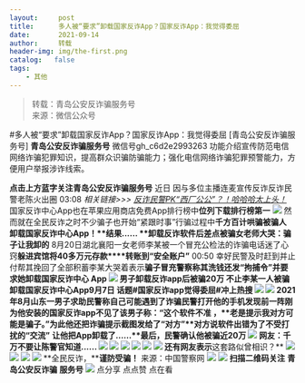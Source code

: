 ```yaml
---
layout:     post
title:      多人被“要求”卸载国家反诈App？国家反诈App：我觉得委屈
date:       2021-09-14
author:     转载
header-img: img/the-first.png
catalog:   false
tags:
    - 其他
---
```


<blockquote><p>转载：青岛公安反诈骗服务号<br>
来源：微信公众号</p></blockquote>

#多人被“要求”卸载国家反诈App？国家反诈App：我觉得委屈
[青岛公安反诈骗服务号]
**青岛公安反诈骗服务号**
微信号gh_c6d2e2993263
功能介绍宣传防范电信网络诈骗犯罪知识，提高群众识骗防骗能力；强化电信网络诈骗犯罪预警能力，方便用户举报涉诈线索。

**点击上方蓝字关注青岛公安反诈骗服务号**
近日
因与多位主播连麦宣传反诈反诈民警老陈火出圈
03:08
_相关链接>>>_
[
_反诈民警PK“西厂公公”？！哈哈哈太上头！_](http://mp.weixin.qq.com/s?__biz=MjM5MTE1MDI0Mg==&mid=2656017240&idx=1&sn=e1c1efc254817c63d6366235637682b7&chksm=bd02c2958a754b83f787ea0ae49ea8206e6b54e58dbc83674669913c5e570fdd3db2001dc65a&scene=21#wechat_redirect)
国家反诈中心App也在苹果应用商店免费App排行榜中**位列下载排行榜第一**
![]({{site.baseurl}}/postimg/NGEiao2Vd8N7KBtv0FSBAn1TB1xJphickHhAMevETHVicrxicD41v6TymjrdiadxSIraYolW5OVAibd0rAhtF4vicjjfg.png)
然而就在全民反诈之时不少骗子也开始“紧跟时事”行骗过程中**千方百计哄骗被骗人
****卸载国家反诈中心App！**结果......
**卸载反诈软件后差点被骗****女老师大哭：骗子让我卸的**
8月20日湖北襄阳一女老师李某被一个冒充公检法的诈骗电话迷了心窍**躲进宾馆将40多万元存款****转账到“安全账户”**
00:50
幸好民警及时赶到并止付帮其挽回了全部积蓄李某大哭着表示**骗子冒充警察称其洗钱****还发“拘捕令”****并要求她卸载国家反诈中心
**App****
![]({{site.baseurl}}/postimg/NGEiao2Vd8N7KBtv0FSBAn1TB1xJphickHEHMJOIK7iaO59xl0hVOVhnF3PaZZU4cPibdbLWLyxl95lWtibHUHCPtdg.gif)
**男子卸载反诈app后被骗20万**
不止李某一人被骗卸载国家反诈中心App9月7日
话题**#国家反诈app觉得委屈#**冲上热搜
![]({{site.baseurl}}/postimg/NGEiao2Vd8N7KBtv0FSBAn1TB1xJphickHKkACd7yLFLYJUYS5pB3OKhwtic4wBqNVv4micX4OyPSII1ygorNibtgCQ.png)
![]({{site.baseurl}}/postimg/NGEiao2Vd8N7KBtv0FSBAn1TB1xJphickHKNgkPeB2t4CfChDWpOrhyeZzmI4UtbPEH27lJiaSn33jAKaB4yInetg.png)
2021年8月山东一男子求助民警称自己可能遇到了诈骗民警打开他的手机发现前一阵刚为他安装的国家反诈app不见了该男子称：**“这个软件不准
，**老是提示我对方可能是骗子。”为此他还把诈骗提示截图发给了“对方”**对方说软件出错****为了不受打扰的“交流”**
**让他把App卸载了……****最后，民警确认他被骗近20万**
![]({{site.baseurl}}/postimg/zDdAPZeHgQibcxibclfVGA1Ibodzjh3cljOX0FwCCThEJyhy38wVh9Dsjlo55iblsHaEOqLPED0xn6Tk76EzTBySw.png)
**网友：千万不要让陈警官知道......**
![]({{site.baseurl}}/postimg/NGEiao2Vd8N7KBtv0FSBAn1TB1xJphickHqqbNZBIhiapwEHtXF1ORKibB8STshkJh71Bic4c9PaQibc8HNTsdpIPibZg.png)
![]({{site.baseurl}}/postimg/NGEiao2Vd8N7KBtv0FSBAn1TB1xJphickH3gZVUEbFQL79EXY7guw5Ap8ZRMiaqL78dT1t7IBTRyAWWm5WTNVhEOw.png)
![]({{site.baseurl}}/postimg/NGEiao2Vd8N7KBtv0FSBAn1TB1xJphickHVj8aicGQzmqics2yLfEtPMcmDtM9l8ERUa0BmtIAkMme0kO6AIwoUkaA.png)
![]({{site.baseurl}}/postimg/NGEiao2Vd8N7KBtv0FSBAn1TB1xJphickHa36D3IQib2UHtE80wTr2EKwOF7VeafDUGPN7SKu7rzu35Pw62PvGNbg.png)
![]({{site.baseurl}}/postimg/NGEiao2Vd8N7KBtv0FSBAn1TB1xJphickHtDQCJDve2b0WPjYDjCxibj1sXBcUxl597LC1Yl8Nu77M1fpsPw99KGw.png)
![]({{site.baseurl}}/postimg/zDdAPZeHgQibcxibclfVGA1Ibodzjh3cljQ4ibWS56fje6afr4sovDy0ERuD37w5emev6Aib572zicjNWggeHsictBtg.png)
还有网友表示**这套路似曾相识？**
![]({{site.baseurl}}/postimg/NGEiao2Vd8N7KBtv0FSBAn1TB1xJphickHZdIOJ1s1mRzPaYnKsWNWO3z06vyWsoUiadCwJaDgVbB8ZibcU8UKyNtg.png)
![]({{site.baseurl}}/postimg/NGEiao2Vd8N7KBtv0FSBAn1TB1xJphickHE1CUCBO2caamnWDhNJTQ2CgUVjBlNCN73UZ0C0zvEfH8oE2lsbibc6A.png)
![]({{site.baseurl}}/postimg/NGEiao2Vd8N7KBtv0FSBAn1TB1xJphickH8pcBlV1j023eLicnuyPd4HV46UQfKKVsDv8eKKgcKCllibIGopqZ9rPA.png)
![]({{site.baseurl}}/postimg/NGEiao2Vd8N7KBtv0FSBAn1TB1xJphickHIKtvf2Uu75Dj6bGtScZH5lk82YqxHSQMDWibt8rEgfvl6eTZfaguIjQ.png)
**全民反诈，****谨防受骗！**
来源：中国警察网
![]({{site.baseurl}}/postimg/6xI4h676QXzia5naazW6wFR5ml91zib85OnAdBFSTibic8yWLuWic1rKJBicwSgnqzI9icFMSpImia2H4zZhqLVTr724UA.png)
![]({{site.baseurl}}/postimg/1GjWwxYB3dk0QR6pndF2SISfW55mAuAxDQOiaC2Geq1kE9oibrv0xIEyiazCyo7VubILLicuLicBW77qleN0GPJOTAQ.jpeg)
**扫描二维码关注**
**青岛公安反诈骗**
**服务号**
![]({{site.baseurl}}/postimg/6xI4h676QXzia5naazW6wFR5ml91zib85O2ObvfHFG7tH1qAI6iakIGohmLu4siar1ZzMiawQ7QicgfyZFjriavRic3M6Q.png)
点分享
点点赞
点在看
